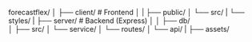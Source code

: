 
forecastflex/
│
├── client/                 # Frontend
│
|   ├── public/
│   └── src/
|       └── styles/
|
├── server/                 # Backend (Express)
│
│   ├── db/                 
│   ├── src/
│       └── service/
│       └── routes/
│           └── api/
|
├── assets/  


